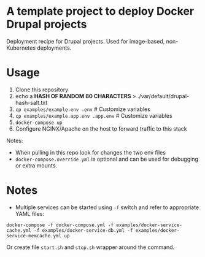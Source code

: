 # A template project to deploy Docker Drupal projects

Deployment recipe for Drupal projects. Used for image-based, non-Kubernetes deployments.

# Usage

1. Clone this repository
2. echo a **HASH OF RANDOM 80 CHARACTERS** > ./var/default/drupal-hash-salt.txt
3. `cp examples/example.env .env` # Customize variables
4. `cp examples/example.app.env .app.env` # Customize variables
5. `docker-compose up`
6. Configure NGINX/Apache on the host to forward traffic to this stack

Notes: 
- When pulling in this repo look for changes the two env files
- `docker-compose.override.yml` is optional and can be used for debugging or extra mounts.

# Notes

* Multiple services can be started using `-f` switch and refer to appropriate YAML files:

```
docker-compose -f docker-compose.yml -f examples/docker-service-cache.yml -f examples/docker-service-db.yml -f examples/docker-service-memcache.yml up
```

Or create file `start.sh` and `stop.sh` wrapper around the command.
